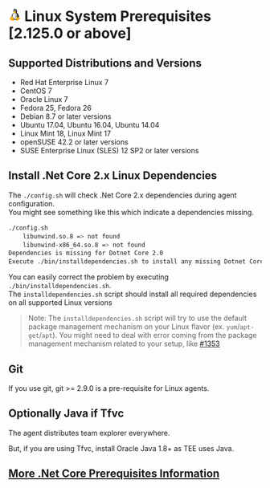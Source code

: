 

# ![Linux](../res/linux_med.png) Linux System Prerequisites [2.125.0 or above]

## Supported Distributions and Versions
  - Red Hat Enterprise Linux 7
  - CentOS 7
  - Oracle Linux 7
  - Fedora 25, Fedora 26
  - Debian 8.7 or later versions
  - Ubuntu 17.04, Ubuntu 16.04, Ubuntu 14.04
  - Linux Mint 18, Linux Mint 17
  - openSUSE 42.2 or later versions
  - SUSE Enterprise Linux (SLES) 12 SP2 or later versions

## Install .Net Core 2.x Linux Dependencies

The `./config.sh` will check .Net Core 2.x dependencies during agent configuration.  
You might see something like this which indicate a dependencies missing.
```bash
./config.sh
    libunwind.so.8 => not found
    libunwind-x86_64.so.8 => not found
Dependencies is missing for Dotnet Core 2.0
Execute ./bin/installdependencies.sh to install any missing Dotnet Core 2.0 dependencies.
```
You can easily correct the problem by executing `./bin/installdependencies.sh`.  
The `installdependencies.sh` script should install all required dependencies on all supported Linux versions   
> Note: The `installdependencies.sh` script will try to use the default package management mechanism on your Linux flavor (ex. `yum`/`apt-get`/`apt`). You might need to deal with error coming from the package management mechanism related to your setup, like [#1353](https://github.com/Microsoft/vsts-agent/issues/1353)

## Git

If you use git, git >= 2.9.0 is a pre-requisite for Linux agents.

## Optionally Java if Tfvc

The agent distributes team explorer everywhere.

But, if you are using Tfvc, install Oracle Java 1.8+ as TEE uses Java.

## [More .Net Core Prerequisites Information](https://docs.microsoft.com/en-us/dotnet/core/linux-prerequisites?tabs=netcore2x)
